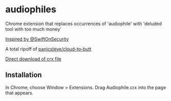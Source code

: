 audiophiles
=============

Chrome extension that replaces occurrences of 'audiophile' with 'deluded tool with too much money'

[Inspired by @SwiftOnSecurity](https://twitter.com/SwiftOnSecurity/status/580170412736282624)

A total ripoff of [panicsteve/cloud-to-butt](https://github.com/panicsteve/cloud-to-butt)

[Direct download of crx file](https://github.com/okofish/audiophiles/blob/master/Audiophiles.crx?raw=true)

Installation
------------

In Chrome, choose Window > Extensions.  Drag Audiophile.crx into the page that appears.
